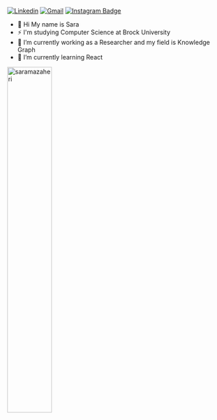 [![Linkedin](https://img.shields.io/badge/-LinkedIn-blue?style=flat&logo=Linkedin&logoColor=white)](https://https://www.linkedin.com/in/sara-mazaheri/)
[![Gmail](https://img.shields.io/badge/-Gmail-c14438?style=flat&logo=Gmail&logoColor=white)](mailto:m.sara.mazaheri@gmail.com)
[![Instagram Badge](https://img.shields.io/badge/-Instagram-purple?logo=instagram&logoColor=white&link=https://www.instagram.com/sara.mazaheri/)](https://www.instagram.com/sara.mazaheri)
 - 👋 Hi My name is Sara
 - ⚡ I'm studying Computer Science at Brock University
 - 🔭 I’m currently working as a Researcher and my field is Knowledge Graph
 - 🌱 I’m currently learning React
<div>
  <img width="45%" align="left" src="https://github-readme-stats.vercel.app/api/top-langs?username=saramazaheri&show_icons=true&locale=en&layout=compact" alt="saramazaheri" />
